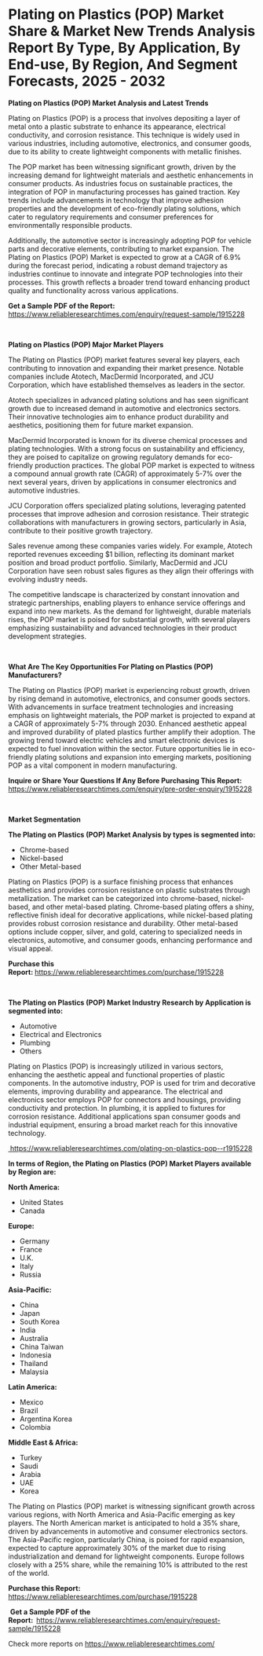 <p><h1>Plating on Plastics (POP) Market Share & Market New Trends Analysis Report By Type, By Application, By End-use, By Region, And Segment Forecasts, 2025 - 2032</h1></p><p><strong>Plating on Plastics (POP) Market Analysis and Latest Trends</strong></p>
<p><p>Plating on Plastics (POP) is a process that involves depositing a layer of metal onto a plastic substrate to enhance its appearance, electrical conductivity, and corrosion resistance. This technique is widely used in various industries, including automotive, electronics, and consumer goods, due to its ability to create lightweight components with metallic finishes.</p><p>The POP market has been witnessing significant growth, driven by the increasing demand for lightweight materials and aesthetic enhancements in consumer products. As industries focus on sustainable practices, the integration of POP in manufacturing processes has gained traction. Key trends include advancements in technology that improve adhesion properties and the development of eco-friendly plating solutions, which cater to regulatory requirements and consumer preferences for environmentally responsible products.</p><p>Additionally, the automotive sector is increasingly adopting POP for vehicle parts and decorative elements, contributing to market expansion. The Plating on Plastics (POP) Market is expected to grow at a CAGR of 6.9% during the forecast period, indicating a robust demand trajectory as industries continue to innovate and integrate POP technologies into their processes. This growth reflects a broader trend toward enhancing product quality and functionality across various applications.</p></p>
<p><strong>Get a Sample PDF of the Report:&nbsp;</strong> <a href="https://www.reliableresearchtimes.com/enquiry/request-sample/1915228?utm_campaign=2180&utm_medium=2&utm_source=Github&utm_content=ia&utm_term=03042025&utm_id=plating-on-plastics-pop">https://www.reliableresearchtimes.com/enquiry/request-sample/1915228</a></p>
<p>&nbsp;</p>
<p><strong>Plating on Plastics (POP) Major Market Players</strong></p>
<p><p>The Plating on Plastics (POP) market features several key players, each contributing to innovation and expanding their market presence. Notable companies include Atotech, MacDermid Incorporated, and JCU Corporation, which have established themselves as leaders in the sector.</p><p>Atotech specializes in advanced plating solutions and has seen significant growth due to increased demand in automotive and electronics sectors. Their innovative technologies aim to enhance product durability and aesthetics, positioning them for future market expansion.</p><p>MacDermid Incorporated is known for its diverse chemical processes and plating technologies. With a strong focus on sustainability and efficiency, they are poised to capitalize on growing regulatory demands for eco-friendly production practices. The global POP market is expected to witness a compound annual growth rate (CAGR) of approximately 5-7% over the next several years, driven by applications in consumer electronics and automotive industries.</p><p>JCU Corporation offers specialized plating solutions, leveraging patented processes that improve adhesion and corrosion resistance. Their strategic collaborations with manufacturers in growing sectors, particularly in Asia, contribute to their positive growth trajectory.</p><p>Sales revenue among these companies varies widely. For example, Atotech reported revenues exceeding $1 billion, reflecting its dominant market position and broad product portfolio. Similarly, MacDermid and JCU Corporation have seen robust sales figures as they align their offerings with evolving industry needs.</p><p>The competitive landscape is characterized by constant innovation and strategic partnerships, enabling players to enhance service offerings and expand into new markets. As the demand for lightweight, durable materials rises, the POP market is poised for substantial growth, with several players emphasizing sustainability and advanced technologies in their product development strategies.</p></p>
<p>&nbsp;</p>
<p><strong>What Are The Key Opportunities For Plating on Plastics (POP) Manufacturers?</strong></p>
<p><p>The Plating on Plastics (POP) market is experiencing robust growth, driven by rising demand in automotive, electronics, and consumer goods sectors. With advancements in surface treatment technologies and increasing emphasis on lightweight materials, the POP market is projected to expand at a CAGR of approximately 5-7% through 2030. Enhanced aesthetic appeal and improved durability of plated plastics further amplify their adoption. The growing trend toward electric vehicles and smart electronic devices is expected to fuel innovation within the sector. Future opportunities lie in eco-friendly plating solutions and expansion into emerging markets, positioning POP as a vital component in modern manufacturing.</p></p>
<p><strong>Inquire or Share Your Questions If Any Before Purchasing This Report:</strong> <a href="https://www.reliableresearchtimes.com/enquiry/pre-order-enquiry/1915228?utm_campaign=2180&utm_medium=2&utm_source=Github&utm_content=ia&utm_term=03042025&utm_id=plating-on-plastics-pop">https://www.reliableresearchtimes.com/enquiry/pre-order-enquiry/1915228</a></p>
<p>&nbsp;</p>
<p><strong>Market Segmentation</strong></p>
<p><strong>The Plating on Plastics (POP) Market Analysis by types is segmented into:</strong></p>
<p><ul><li>Chrome-based</li><li>Nickel-based</li><li>Other Metal-based</li></ul></p>
<p><p>Plating on Plastics (POP) is a surface finishing process that enhances aesthetics and provides corrosion resistance on plastic substrates through metallization. The market can be categorized into chrome-based, nickel-based, and other metal-based plating. Chrome-based plating offers a shiny, reflective finish ideal for decorative applications, while nickel-based plating provides robust corrosion resistance and durability. Other metal-based options include copper, silver, and gold, catering to specialized needs in electronics, automotive, and consumer goods, enhancing performance and visual appeal.</p></p>
<p><strong>Purchase this Report:&nbsp;</strong><a href="https://www.reliableresearchtimes.com/purchase/1915228?utm_campaign=2180&utm_medium=2&utm_source=Github&utm_content=ia&utm_term=03042025&utm_id=plating-on-plastics-pop">https://www.reliableresearchtimes.com/purchase/1915228</a></p>
<p>&nbsp;</p>
<p><strong>The Plating on Plastics (POP) Market Industry Research by Application is segmented into:</strong></p>
<p><ul><li>Automotive</li><li>Electrical and Electronics</li><li>Plumbing</li><li>Others</li></ul></p>
<p><p>Plating on Plastics (POP) is increasingly utilized in various sectors, enhancing the aesthetic appeal and functional properties of plastic components. In the automotive industry, POP is used for trim and decorative elements, improving durability and appearance. The electrical and electronics sector employs POP for connectors and housings, providing conductivity and protection. In plumbing, it is applied to fixtures for corrosion resistance. Additional applications span consumer goods and industrial equipment, ensuring a broad market reach for this innovative technology.</p></p>
<p><a href="https://www.reliableresearchtimes.com/plating-on-plastics-pop--r1915228?utm_campaign=2180&utm_medium=2&utm_source=Github&utm_content=ia&utm_term=03042025&utm_id=plating-on-plastics-pop">&nbsp;https://www.reliableresearchtimes.com/plating-on-plastics-pop--r1915228</a></p>
<p><strong>In terms of Region, the Plating on Plastics (POP) Market Players available by Region are:</strong></p>
<p>
    <p> <strong> North America: </strong>
        <ul>
            <li>United States</li>
            <li>Canada</li>
        </ul>
        </p> 
    <p> <strong> Europe: </strong>
        <ul>
            <li>Germany</li>
            <li>France</li>
            <li>U.K.</li>
            <li>Italy</li>
            <li>Russia</li>
        </ul>
        </p> 
    <p> <strong> Asia-Pacific: </strong>
        <ul>
            <li>China</li>
            <li>Japan</li>
            <li>South Korea</li>
            <li>India</li>
            <li>Australia</li>
            <li>China Taiwan</li>
            <li>Indonesia</li>
            <li>Thailand</li>
            <li>Malaysia</li>
        </ul>
        </p> 
    <p> <strong> Latin America: </strong>
        <ul>
            <li>Mexico</li>
            <li>Brazil</li>
            <li>Argentina Korea</li>
            <li>Colombia</li>
        </ul>
        </p> 
    <p> <strong> Middle East & Africa: </strong>
        <ul>
            <li>Turkey</li>
            <li>Saudi</li>
            <li>Arabia</li>
            <li>UAE</li>
            <li>Korea</li>
        </ul>
    </p>
    </p>
<p><p>The Plating on Plastics (POP) market is witnessing significant growth across various regions, with North America and Asia-Pacific emerging as key players. The North American market is anticipated to hold a 35% share, driven by advancements in automotive and consumer electronics sectors. The Asia-Pacific region, particularly China, is poised for rapid expansion, expected to capture approximately 30% of the market due to rising industrialization and demand for lightweight components. Europe follows closely with a 25% share, while the remaining 10% is attributed to the rest of the world.</p></p>
<p><strong>Purchase this Report: </strong><a href="https://www.reliableresearchtimes.com/purchase/1915228?utm_campaign=2180&utm_medium=2&utm_source=Github&utm_content=ia&utm_term=03042025&utm_id=plating-on-plastics-pop">https://www.reliableresearchtimes.com/purchase/1915228</a></p>
<p>&nbsp;<strong>Get a Sample PDF of the Report:&nbsp;&nbsp;</strong><a href="https://www.reliableresearchtimes.com/enquiry/request-sample/1915228?utm_campaign=2180&utm_medium=2&utm_source=Github&utm_content=ia&utm_term=03042025&utm_id=plating-on-plastics-pop">https://www.reliableresearchtimes.com/enquiry/request-sample/1915228</a></p>
<p><strong></strong></p>
<p>Check more reports on <a href="https://www.reliableresearchtimes.com/?utm_campaign=2180&utm_medium=2&utm_source=Github&utm_content=ia&utm_term=03042025&utm_id=plating-on-plastics-pop">https://www.reliableresearchtimes.com/</a></p>